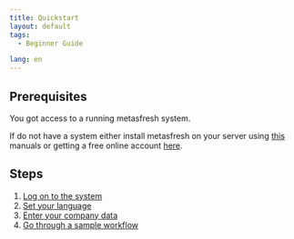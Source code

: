 ```yaml
---
title: Quickstart
layout: default
tags:
  - Beginner Guide

lang: en
---
```


## Prerequisites

You got access to a running metasfresh system.

If do not have a system either install metasfresh on your server using [this](../../installation/EN/index_en) manuals or getting a free online account [here](http://metasfresh.com/en/nextgen).

## Steps

1. [Log on to the system](Logon)
1. [Set your language](./SwitchLanguage)
1. [Enter your company data](./InitialSetupWizard)
1. [Go through a sample workflow ](./Workflow_SalesOrder_to_Invoice)

